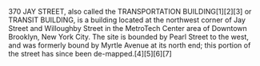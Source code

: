 370 JAY STREET, also called the TRANSPORTATION BUILDING[1][2][3] or TRANSIT BUILDING, is a building located at the northwest corner of Jay Street and Willoughby Street in the MetroTech Center area of Downtown Brooklyn, New York City. The site is bounded by Pearl Street to the west, and was formerly bound by Myrtle Avenue at its north end; this portion of the street has since been de-mapped.[4][5][6][7]

